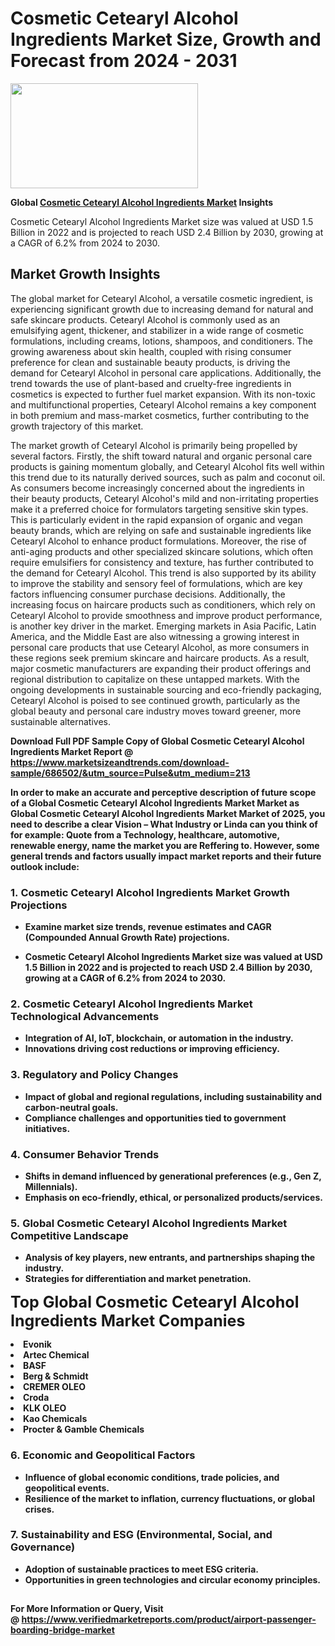 <H1>Cosmetic Cetearyl Alcohol Ingredients Market Size, Growth and Forecast from 2024 - 2031</H1><img class="aligncenter size-medium wp-image-584254" src="https://thirdeyenews.in/wp-content/uploads/2024/09/Global-Market-Research-300x168.jpeg" alt="" width="300" height="168" /><p><strong>Global&nbsp;<a href="https://www.marketsizeandtrends.com/download-sample/686502/&amp;utm_source=Pulse&amp;utm_medium=213">Cosmetic Cetearyl Alcohol Ingredients Market</a> Insights</strong></p><p>Cosmetic Cetearyl Alcohol Ingredients Market size was valued at USD 1.5 Billion in 2022 and is projected to reach USD 2.4 Billion by 2030, growing at a CAGR of 6.2% from 2024 to 2030.</p><p><h2>Market Growth Insights</h2> <p>The global market for Cetearyl Alcohol, a versatile cosmetic ingredient, is experiencing significant growth due to increasing demand for natural and safe skincare products. Cetearyl Alcohol is commonly used as an emulsifying agent, thickener, and stabilizer in a wide range of cosmetic formulations, including creams, lotions, shampoos, and conditioners. The growing awareness about skin health, coupled with rising consumer preference for clean and sustainable beauty products, is driving the demand for Cetearyl Alcohol in personal care applications. Additionally, the trend towards the use of plant-based and cruelty-free ingredients in cosmetics is expected to further fuel market expansion. With its non-toxic and multifunctional properties, Cetearyl Alcohol remains a key component in both premium and mass-market cosmetics, further contributing to the growth trajectory of this market. <strong></strong></p> <p>The market growth of Cetearyl Alcohol is primarily being propelled by several factors. Firstly, the shift toward natural and organic personal care products is gaining momentum globally, and Cetearyl Alcohol fits well within this trend due to its naturally derived sources, such as palm and coconut oil. As consumers become increasingly concerned about the ingredients in their beauty products, Cetearyl Alcohol's mild and non-irritating properties make it a preferred choice for formulators targeting sensitive skin types. This is particularly evident in the rapid expansion of organic and vegan beauty brands, which are relying on safe and sustainable ingredients like Cetearyl Alcohol to enhance product formulations. Moreover, the rise of anti-aging products and other specialized skincare solutions, which often require emulsifiers for consistency and texture, has further contributed to the demand for Cetearyl Alcohol. This trend is also supported by its ability to improve the stability and sensory feel of formulations, which are key factors influencing consumer purchase decisions. Additionally, the increasing focus on haircare products such as conditioners, which rely on Cetearyl Alcohol to provide smoothness and improve product performance, is another key driver in the market. Emerging markets in Asia Pacific, Latin America, and the Middle East are also witnessing a growing interest in personal care products that use Cetearyl Alcohol, as more consumers in these regions seek premium skincare and haircare products. As a result, major cosmetic manufacturers are expanding their product offerings and regional distribution to capitalize on these untapped markets. With the ongoing developments in sustainable sourcing and eco-friendly packaging, Cetearyl Alcohol is poised to see continued growth, particularly as the global beauty and personal care industry moves toward greener, more sustainable alternatives. <strong></p><p><span class=""><strong>Download Full PDF Sample Copy of Global Cosmetic Cetearyl Alcohol Ingredients Market Report</strong> @ <a href="https://www.marketsizeandtrends.com/download-sample/686502/&amp;utm_source=Pulse&amp;utm_medium=213" target="_blank">https://www.marketsizeandtrends.com/download-sample/686502/&amp;utm_source=Pulse&amp;utm_medium=213</a></span></p><p>In order to make an accurate and perceptive description of future scope of a Global&nbsp;Cosmetic Cetearyl Alcohol Ingredients Market Market as Global&nbsp;Cosmetic Cetearyl Alcohol Ingredients Market Market of 2025, you need to describe a clear Vision &ndash; What Industry or Linda can you think of for example: Quote from a Technology, healthcare, automotive, renewable energy, name the market you are Reffering to. However, some general trends and factors usually impact market reports and their future outlook include:</p><h3>1.&nbsp;<strong>Cosmetic Cetearyl Alcohol Ingredients Market Growth Projections</strong></h3><ul><li>Examine market size trends, revenue estimates and CAGR (Compounded Annual Growth Rate) projections.</li><li><p>Cosmetic Cetearyl Alcohol Ingredients Market size was valued at USD 1.5 Billion in 2022 and is projected to reach USD 2.4 Billion by 2030, growing at a CAGR of 6.2% from 2024 to 2030.</p></li></ul><h3>2.&nbsp;<strong>Cosmetic Cetearyl Alcohol Ingredients Market Technological Advancements</strong></h3><ul><li>Integration of AI, IoT, blockchain, or automation in the industry.</li><li>Innovations driving cost reductions or improving efficiency.</li></ul><h3>3.&nbsp;<strong>Regulatory and Policy Changes</strong></h3><ul><li>Impact of global and regional regulations, including sustainability and carbon-neutral goals.</li><li>Compliance challenges and opportunities tied to government initiatives.</li></ul><h3>4.&nbsp;<strong>Consumer Behavior Trends</strong></h3><ul><li>Shifts in demand influenced by generational preferences (e.g., Gen Z, Millennials).</li><li>Emphasis on eco-friendly, ethical, or personalized products/services.</li></ul><h3>5.&nbsp;<strong>Global Cosmetic Cetearyl Alcohol Ingredients Market Competitive Landscape</strong></h3><ul><li>Analysis of key players, new entrants, and partnerships shaping the industry.</li><li>Strategies for differentiation and market penetration.</li></ul><p data-pm-slice="1 1 []"><span style="color: inherit; font-family: inherit; font-size: 25px;">Top Global Cosmetic Cetearyl Alcohol Ingredients Market Companies</span></p><div class="" data-test-id=""><p><li>Evonik</li><li> Artec Chemical</li><li> BASF</li><li> Berg & Schmidt</li><li> CREMER OLEO</li><li> Croda</li><li> KLK OLEO</li><li> Kao Chemicals</li><li> Procter & Gamble Chemicals</li></p></div><h3>6.&nbsp;<strong>Economic and Geopolitical Factors</strong></h3><ul><li>Influence of global economic conditions, trade policies, and geopolitical events.</li><li>Resilience of the market to inflation, currency fluctuations, or global crises.</li></ul><h3>7.&nbsp;<strong>Sustainability and ESG (Environmental, Social, and Governance)</strong></h3><ul><li>Adoption of sustainable practices to meet ESG criteria.</li><li>Opportunities in green technologies and circular economy principles.</li></ul><h2><strong style="font-size: 14px;">For More Information or Query, Visit @&nbsp;</strong><a style="background-color: #ffffff; font-size: 14px;" href="https://www.marketsizeandtrends.com/report/cosmetic-cetearyl-alcohol-ingredients-market/" target="_blank">https://www.verifiedmarketreports.com/product/airport-passenger-boarding-bridge-market</a></h2>
